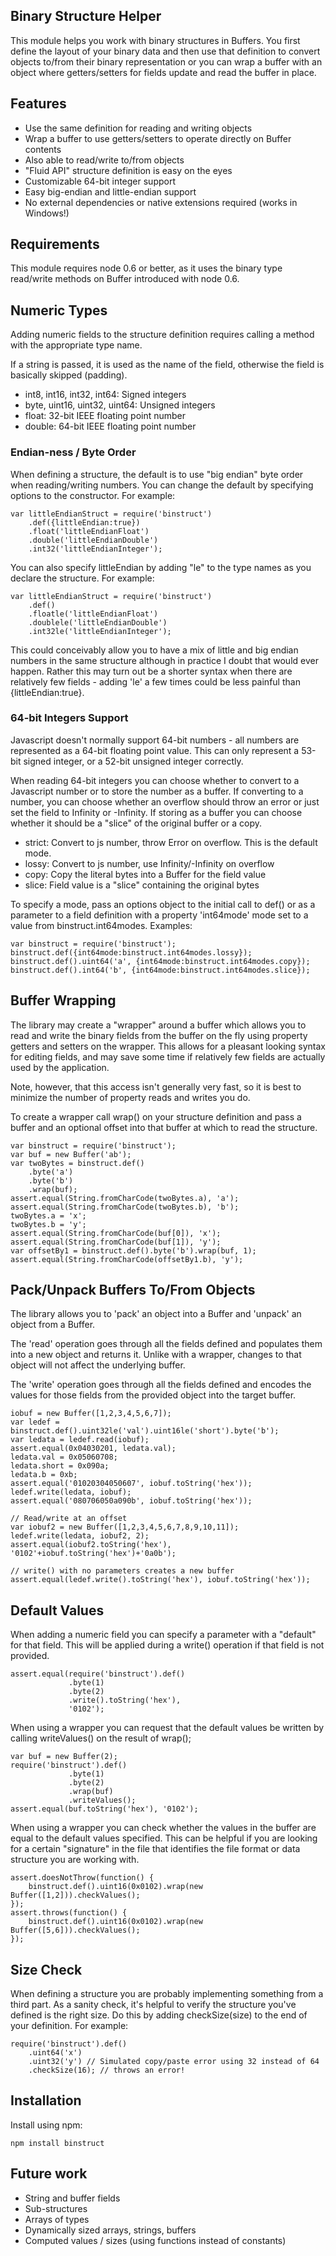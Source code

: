 
## Binary Structure Helper

This module helps you work with binary structures in Buffers.
You first define the layout of your binary data and then use
that definition to convert objects to/from their binary
representation or you can wrap a buffer with an object where
getters/setters for fields update and read the buffer in place.

## Features

 - Use the same definition for reading and writing objects
 - Wrap a buffer to use getters/setters to operate directly on
   Buffer contents
 - Also able to read/write to/from objects
 - "Fluid API" structure definition is easy on the eyes
 - Customizable 64-bit integer support
 - Easy big-endian and little-endian support
 - No external dependencies or native extensions required (works in Windows!)

## Requirements

This module requires node 0.6 or better, as it uses the binary type
read/write methods on Buffer introduced with node 0.6.

## Numeric Types

Adding numeric fields to the structure definition requires calling
a method with the appropriate type name.

If a string is passed, it is used as the name of the field, otherwise
the field is basically skipped (padding).

 - int8, int16, int32, int64: Signed integers
 - byte, uint16, uint32, uint64: Unsigned integers
 - float: 32-bit IEEE floating point number
 - double: 64-bit IEEE floating point number

### Endian-ness / Byte Order

When defining a structure, the default is to use "big endian"
byte order when reading/writing numbers.  You can change the
default by specifying options to the constructor.  For example:

    var littleEndianStruct = require('binstruct')
        .def({littleEndian:true})
        .float('littleEndianFloat')
        .double('littleEndianDouble')
        .int32('littleEndianInteger');

You can also specify littleEndian by adding "le" to the type names
as you declare the structure.  For example:

    var littleEndianStruct = require('binstruct')
        .def()
        .floatle('littleEndianFloat')
        .doublele('littleEndianDouble')
        .int32le('littleEndianInteger');

This could conceivably allow you to have a mix of little and big endian
numbers in the same structure although in practice I doubt that would
ever happen.  Rather this may turn out be a shorter syntax when there
are relatively few fields - adding 'le' a few times could be less
painful than {littleEndian:true}.

### 64-bit Integers Support

Javascript doesn't normally support 64-bit numbers - all numbers are
represented as a 64-bit floating point value.  This can only represent a
53-bit signed integer, or a 52-bit unsigned integer correctly.

When reading 64-bit integers you can choose whether to convert to a
Javascript number or to store the number as a buffer.  If converting
to a number, you can choose whether an overflow should throw an error
or just set the field to Infinity or -Infinity.  If storing as a
buffer you can choose whether it should be a "slice" of the original
buffer or a copy.

 - strict: Convert to js number, throw Error on overflow.  This is the default mode.
 - lossy: Convert to js number, use Infinity/-Infinity on overflow
 - copy: Copy the literal bytes into a Buffer for the field value
 - slice: Field value is a "slice" containing the original bytes

To specify a mode, pass an options object to the initial call to
def() or as a parameter to a field definition with a property
'int64mode' mode set to a value from binstruct.int64modes.  Examples:

    var binstruct = require('binstruct');
    binstruct.def({int64mode:binstruct.int64modes.lossy});
    binstruct.def().uint64('a', {int64mode:binstruct.int64modes.copy});
    binstruct.def().int64('b', {int64mode:binstruct.int64modes.slice});

## Buffer Wrapping

The library may create a "wrapper" around a buffer which allows you
to read and write the binary fields from the buffer on the fly using
property getters and setters on the wrapper.  This allows for a
pleasant looking syntax for editing fields, and may save some time
if relatively few fields are actually used by the application.

Note, however, that this access isn't generally very fast, so it is
best to minimize the number of property reads and writes you do.

To create a wrapper call wrap() on your structure definition and
pass a buffer and an optional offset into that buffer at which to
read the structure.

    var binstruct = require('binstruct');
    var buf = new Buffer('ab');
    var twoBytes = binstruct.def()
        .byte('a')
        .byte('b')
        .wrap(buf);
    assert.equal(String.fromCharCode(twoBytes.a), 'a');
    assert.equal(String.fromCharCode(twoBytes.b), 'b');
    twoBytes.a = 'x';
    twoBytes.b = 'y';
    assert.equal(String.fromCharCode(buf[0]), 'x');
    assert.equal(String.fromCharCode(buf[1]), 'y');
    var offsetBy1 = binstruct.def().byte('b').wrap(buf, 1);
    assert.equal(String.fromCharCode(offsetBy1.b), 'y');

## Pack/Unpack Buffers To/From Objects

The library allows you to 'pack' an object into a Buffer and 'unpack'
an object from a Buffer.

The 'read' operation goes through all the fields defined and populates
them into a new object and returns it.  Unlike with a wrapper, changes to
that object will not affect the underlying buffer.

The 'write' operation goes through all the fields defined and encodes the
values for those fields from the provided object into the target buffer.

    iobuf = new Buffer([1,2,3,4,5,6,7]);
    var ledef = binstruct.def().uint32le('val').uint16le('short').byte('b');
    var ledata = ledef.read(iobuf);
    assert.equal(0x04030201, ledata.val);
    ledata.val = 0x05060708;
    ledata.short = 0x090a;
    ledata.b = 0xb;
    assert.equal('01020304050607', iobuf.toString('hex'));
    ledef.write(ledata, iobuf);
    assert.equal('080706050a090b', iobuf.toString('hex'));

    // Read/write at an offset
    var iobuf2 = new Buffer([1,2,3,4,5,6,7,8,9,10,11]);
    ledef.write(ledata, iobuf2, 2);
    assert.equal(iobuf2.toString('hex'), '0102'+iobuf.toString('hex')+'0a0b');

    // write() with no parameters creates a new buffer
    assert.equal(ledef.write().toString('hex'), iobuf.toString('hex'));

## Default Values

When adding a numeric field you can specify a parameter with a "default"
for that field.  This will be applied during a write() operation if that
field is not provided.

    assert.equal(require('binstruct').def()
                 .byte(1)
                 .byte(2)
                 .write().toString('hex'),
                 '0102');

When using a wrapper you can request that the default values be written
by calling writeValues() on the result of wrap();

    var buf = new Buffer(2);
    require('binstruct').def()
                 .byte(1)
                 .byte(2)
                 .wrap(buf)
                 .writeValues();
    assert.equal(buf.toString('hex'), '0102');

When using a wrapper you can check whether the values in the buffer are
equal to the default values specified.  This can be helpful if you are
looking for a certain "signature" in the file that identifies the file
format or data structure you are working with.

    assert.doesNotThrow(function() {
        binstruct.def().uint16(0x0102).wrap(new Buffer([1,2])).checkValues();
    });
    assert.throws(function() {
        binstruct.def().uint16(0x0102).wrap(new Buffer([5,6])).checkValues();
    });

## Size Check

When defining a structure you are probably implementing something from
a third part.  As a sanity check, it's helpful to verify the structure
you've defined is the right size.  Do this by adding checkSize(size) to
the end of your definition.  For example:

    require('binstruct').def()
        .uint64('x')
        .uint32('y') // Simulated copy/paste error using 32 instead of 64
        .checkSize(16); // throws an error!

## Installation

Install using npm:

    npm install binstruct

## Future work

 - String and buffer fields
 - Sub-structures
 - Arrays of types
 - Dynamically sized arrays, strings, buffers
 - Computed values / sizes (using functions instead of constants)

